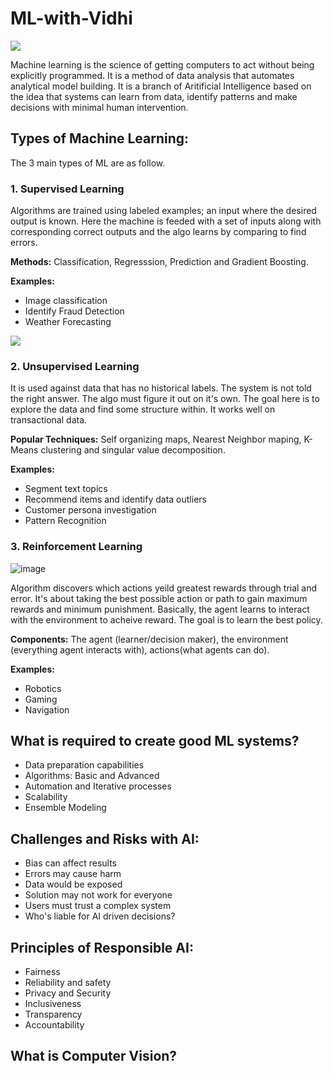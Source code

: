 # ML-with-Vidhi

<img src="https://mitsloan.mit.edu/sites/default/files/styles/article_header/public/2021-04/machine-learning_2.jpg?h=865425c3&itok=AJPWyQXS">

Machine learning is the science of getting computers to act without being explicitly programmed. It is a method of data analysis that automates analytical model building. It is a branch of Aritificial Intelligence based on the idea that systems can learn from data, identify patterns and make decisions with minimal human intervention.

## Types of Machine Learning:

The 3 main types of ML are as follow.

<b><h3>1. Supervised Learning </h3></b>

Algorithms are trained using labeled examples; an input where the desired output is known. Here the machine is feeded with a set of inputs along with corresponding correct outputs and the algo learns by comparing to find errors.

**Methods:** Classification, Regresssion, Prediction and Gradient Boosting.

**Examples:**
- Image classification
- Identify Fraud Detection
- Weather Forecasting

<img src = "https://litslink.com/wp-content/uploads/2021/05/machine-learning-types-infographics_1.png">

<b><h3>2. Unsupervised Learning </h3></b>

It is used against data that has no historical labels. The system is not told the right answer. The algo must figure it out on it's own. The goal here is to explore the data and find some structure within. It works well on transactional data.

**Popular Techniques:** Self organizing maps, Nearest Neighbor maping, K-Means clustering and singular value decomposition.

**Examples:**
- Segment text topics
- Recommend items and identify data outliers
- Customer persona investigation
- Pattern Recognition

<b><h3>3. Reinforcement Learning </h3></b>

![image](https://user-images.githubusercontent.com/83345228/178416916-0752f35e-ee46-439b-a219-db8196169264.png)

Algorithm discovers which actions yeild greatest rewards through trial and error. It's about taking the best possible action or path to gain maximum rewards and minimum punishment. Basically, the agent learns to interact with the environment to acheive reward. The goal is to learn the best policy.

**Components:** The agent (learner/decision maker), the environment (everything agent interacts with), actions(what agents can do).

**Examples:**
- Robotics
- Gaming
- Navigation

## What is required to create good ML systems?

- Data preparation capabilities
- Algorithms: Basic and Advanced
- Automation and Iterative processes
- Scalability
- Ensemble Modeling

## Challenges and Risks with AI:

- Bias can affect results
- Errors may cause harm
- Data would be exposed
- Solution may not work for everyone
- Users must trust a complex system
- Who's liable for AI driven decisions?

## Principles of Responsible AI:

- Fairness
- Reliability and safety
- Privacy and Security
- Inclusiveness
- Transparency
- Accountability


## What is Computer Vision?
